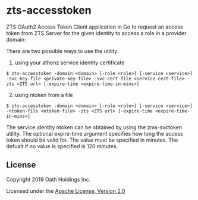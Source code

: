zts-accesstoken
===============

ZTS OAuth2 Access Token Client application in Go to request an access token from
ZTS Server for the given identity to access a role in a provider domain:

There are two possible ways to use the utility:

1) using your athenz service identity certificate

```shell
$ zts-accesstoken -domain <domain> [-role <role>] [-service <service>] -svc-key-file <private-key-file> -svc-cert-file <service-cert-file> -zts <ZTS url> [-expire-time <expire-time-in-mins>]
```

2) using ntoken from a file

```shell
$ zts-accesstoken -domain <domain> [-role <role>] [-service <service>] -ntoken-file <ntoken-file> -zts <ZTS url> [-expire-time <expire-time-in-mins>]
```

The service identity ntoken can be obtained by using the zms-svctoken
utility. The optional expire-time argument specifies how long the access
token should be valid for. The value must be specified in minutes. The
defualt if no value is specified is 120 minutes.

## License

Copyright 2019 Oath Holdings Inc.

Licensed under the [Apache License, Version 2.0](http://www.apache.org/licenses/LICENSE-2.0)
